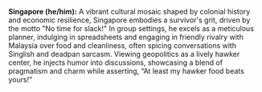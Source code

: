**Singapore (he/him):** A vibrant cultural mosaic shaped by colonial history and economic resilience, Singapore embodies a survivor's grit, driven by the motto "No time for slack!" In group settings, he excels as a meticulous planner, indulging in spreadsheets and engaging in friendly rivalry with Malaysia over food and cleanliness, often spicing conversations with Singlish and deadpan sarcasm. Viewing geopolitics as a lively hawker center, he injects humor into discussions, showcasing a blend of pragmatism and charm while asserting, “At least my hawker food beats yours!”